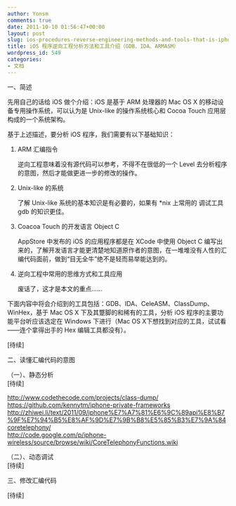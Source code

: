 ```yaml
---
author: Yonsm
comments: true
date: 2011-10-10 01:56:47+00:00
layout: post
slug: ios-procedures-reverse-engineering-methods-and-tools-that-is-iphone-program-to-crack-and-gdb-ida-armasm-introduced
title: iOS 程序逆向工程分析方法和工具介绍（GDB、IDA、ARMASM）
wordpress_id: 549
categories:
- 文档
---
```


一、简述  
  
先用自己的话给 iOS 做个介绍：iOS 是基于 ARM 处理器的 Mac OS X 的移动设备专用操作系统，可以认为是 Unix-like 的操作系统核心和 Cocoa Touch 应用层构成的一个系统架构。  
  
基于上述描述，要分析 iOS 程序，我们需要有以下基础知识：<!-- more -->  
  
1. ARM 汇编指令  
  
   逆向工程意味着没有源代码可以参考，不得不在很低的一个 Level 去分析程序的意图，然后才能做更进一步的修改的操作。  
  
2. Unix-like 的系统  
  
   了解 Unix-like 系统的基本知识是有必要的，如果有 *nix 上常用的 调试工具 gdb 的知识更佳。  
  
3. Coacoa Touch 的开发语言 Object C  
  
   AppStore 中发布的 iOS 的应用程序都是在 XCode 中使用 Object C 编写出来的，了解开发语言才能更清楚地知道原作者的意图，在一堆堆没有人性的汇编代码面前，做到“目无全牛”绝不是轻而易举能达到的。  
  
0. 逆向工程中常用的思维方式和工具应用  
  
   废话了，这才是本文的重点……  
  
  下面内容中将会介绍到的工具包括：GDB、IDA、CeleASM、ClassDump、WinHex，基于 Mac OS X 下及其蹩脚的和稀有的工具，分析 iOS 程序的主要功能平台听应该选定在 Windows 下进行（Mac OS X下想找到对应的工具，试试看——连个拿得出手的 Hex 编辑工具都没有）。  
  
  
[待续]  
  
二、读懂汇编代码的意图  
  
  
（一）、静态分析  
[待续]  
  
http://www.codethecode.com/projects/class-dump/  
https://github.com/kennytm/iphone-private-frameworks  
http://zhiwei.li/text/2011/09/iphone%E7%A7%81%E6%9C%89api%E8%B7%9F%E7%94%B5%E8%AF%9D%E7%9B%B8%E5%85%B3%E7%9A%84coretelephony/  
http://code.google.com/p/iphone-wireless/source/browse/wiki/CoreTelephonyFunctions.wiki  
  
（二）、动态调试  
[待续]  
  
三、修改汇编代码  
  
[待续]  

